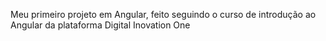 Meu primeiro projeto em Angular, feito seguindo o curso de introdução ao Angular da plataforma Digital Inovation One
